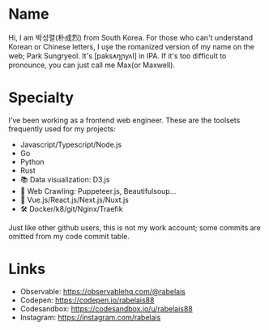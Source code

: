 # Name
Hi, I am 박성렬(朴成烈) from South Korea. For those who can't understand Korean or Chinese letters, I use the romanized version of my name on the web; Park Sungryeol. It's [pak̚s̕ʌŋɲyʌl] in IPA. If it's too difficult to pronounce, you can just call me Max(or Maxwell).

# Specialty
I've been working as a frontend web engineer. These are the toolsets frequently used for my projects:

 - Javascript/Typescript/Node.js
 - Go
 - Python
 - Rust
 - 📚 Data visualization: D3.js
 - 🧶 Web Crawling: Puppeteer.js, Beautifulsoup...
 - 👀 Vue.js/React.js/Next.js/Nuxt.js
 - 🛠 Docker/k8/git/Nginx/Traefik

Just like other github users, this is not my work account; some commits are omitted from my code commit table.

# Links

- Observable: https://observablehq.com/@rabelais
- Codepen: https://codepen.io/rabelais88
- Codesandbox: https://codesandbox.io/u/rabelais88
- Instagram: https://instagram.com/rabelais
